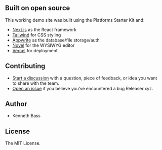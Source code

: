## Built on open source

This working demo site was built using the Platforms Starter Kit and:

- [Next.js](https://nextjs.org/) as the React framework
- [Tailwind](https://tailwindcss.com/) for CSS styling
- [Appwrite](https://appwrite.io/) as the database/file storage/auth
- [Novel](https://novel.sh/) for the WYSIWYG editor
- [Vercel](http://vercel.com/) for deployment

## Contributing

- [Start a discussion](https://github.com/dishwasher-detergent/releaser.xyz/discussions) with a question, piece of feedback, or idea you want to share with the team.
- [Open an issue](https://github.com/dishwasher-detergent/releaser.xyz/issues) if you believe you've encountered a bug Releaser.xyz.

## Author

- Kenneth Bass

## License

The MIT License.
